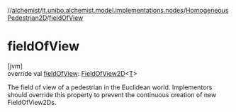 //[alchemist](../../../index.md)/[it.unibo.alchemist.model.implementations.nodes](../index.md)/[HomogeneousPedestrian2D](index.md)/[fieldOfView](field-of-view.md)

# fieldOfView

[jvm]\
override val [fieldOfView](field-of-view.md): [FieldOfView2D](../../it.unibo.alchemist.model.implementations.geometry.euclidean2d/-field-of-view2-d/index.md)<[T](index.md)>

The field of view of a pedestrian in the Euclidean world. Implementors should override this property to prevent the continuous creation of new FieldOfView2Ds.
